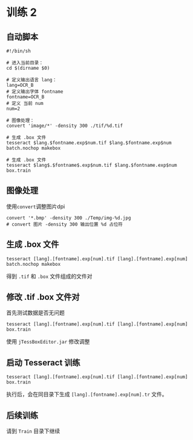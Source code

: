 # 训练 2

## 自动脚本

    #!/bin/sh

    # 进入当前目录：
    cd $(dirname $0)

    # 定义输出语言 lang：
    lang=OCR_B
    # 定义输出字体 fontname
    fontname=OCR_B
    # 定义 当前 num
    num=2

    # 图像处理：
    convert 'image/*' -density 300 ./tif/%d.tif

    # 生成 .box 文件
    tesseract $lang.$fontname.exp$num.tif $lang.$fontname.exp$num batch.nochop makebox

    # 生成 .box 文件
    tesseract $lang$.$fontname$.exp$num.tif $lang.$fontname.exp$num box.train

## 图像处理

使用`convert`调整图片dpi

    convert '*.bmp' -density 300 ./Temp/img-%d.jpg
    # convert 图片 -density 300 输出位置 %d 占位符

## 生成 .box 文件

    tesseract [lang].[fontname].exp[num].tif [lang].[fontname].exp[num] batch.nochop makebox
得到 `.tif` 和 `.box` 文件组成的文件对

## 修改 .tif .box 文件对

首先测试数据是否无问题

    tesseract [lang].[fontname].exp[num].tif [lang].[fontname].exp[num] box.train
使用 `jTessBoxEditor.jar` 修改调整

## 启动 Tesseract 训练

    tesseract [lang].[fontname].exp[num].tif [lang].[fontname].exp[num] box.train
执行后，会在同目录下生成 `[lang].[fontname].exp[num].tr` 文件。

## 后续训练

请到 `Train` 目录下继续